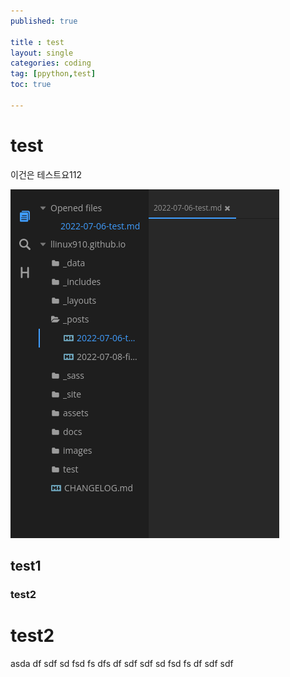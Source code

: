 ```yaml
---
published: true

title : test
layout: single
categories: coding
tag: [ppython,test]
toc: true

---
```


# test

이건은 테스트요112

![](../assets/2022-07-08-05-34-53-image.png)

## test1

### test2

# test2
asda
df
sdf
sd
fsd
fs
dfs
df
sdf
sdf
sd
fsd
fs
df
sdf
sdf
